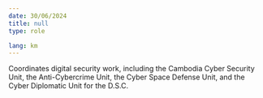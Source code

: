 ```yaml
---
date: 30/06/2024
title: null
type: role

lang: km
---
```


Coordinates digital security work, including the Cambodia Cyber Security Unit, the Anti-Cybercrime Unit, the Cyber Space Defense Unit, and the Cyber Diplomatic Unit for the D.S.C.
